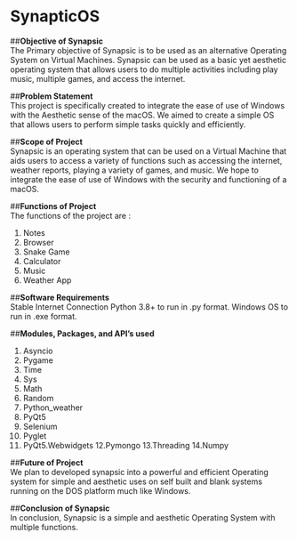 # SynapticOS
##**Objective of Synapsic**             
The Primary objective of Synapsic is to be used as an
alternative Operating System on Virtual Machines. Synapsic
can be used as a basic yet aesthetic operating system that
allows users to do multiple activities including play music,
multiple games, and access the internet.

##**Problem Statement**               
This project is specifically created to integrate the ease of use of
Windows with the Aesthetic sense of the macOS. We aimed to
create a simple OS that allows users to perform simple tasks
quickly and efficiently.

##**Scope of Project**                         
Synapsic is an operating system that can be used on a Virtual
Machine that aids users to access a variety of functions such as
accessing the internet, weather reports, playing a variety of
games, and music. We hope to integrate the ease of use of
Windows with the security and functioning of a macOS.

##**Functions of Project**                  
The functions of the project are :
1. Notes
2. Browser
3. Snake Game
4. Calculator
5. Music
6. Weather App

##**Software Requirements**                 
Stable Internet Connection
Python 3.8+ to run in .py format.
Windows OS to run in .exe format.

##**Modules, Packages, and API’s used**                   
1. Asyncio
2. Pygame
3. Time
4. Sys
5. Math
6. Random
7. Python_weather
8. PyQt5
9. Selenium
10. Pyglet
11. PyQt5.Webwidgets
12.Pymongo
13.Threading
14.Numpy

##**Future of Project**                  
We plan to developed synapsic into a powerful and efficient
Operating system for simple and aesthetic uses on self built
and blank systems running on the DOS platform much like
Windows.

##**Conclusion of Synapsic**                 
In conclusion, Synapsic is a simple and aesthetic Operating
System with multiple functions.
